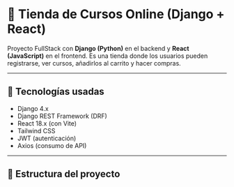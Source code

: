 # 🛒 Tienda de Cursos Online (Django + React)

Proyecto FullStack con **Django (Python)** en el backend y **React (JavaScript)** en el frontend. Es una tienda donde los usuarios pueden registrarse, ver cursos, añadirlos al carrito y hacer compras.

---

## 🚀 Tecnologías usadas

- Django 4.x
- Django REST Framework (DRF)
- React 18.x (con Vite)
- Tailwind CSS
- JWT (autenticación)
- Axios (consumo de API)

---

## 📁 Estructura del proyecto
